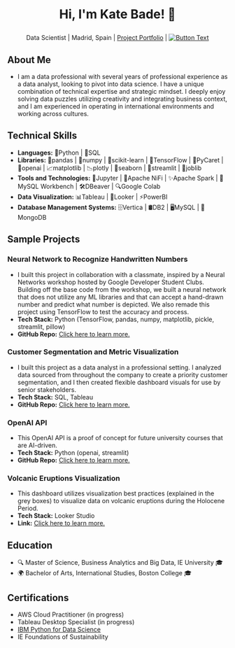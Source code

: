 # <p align="center">Hi, I'm Kate Bade! 👋
<p align="center">Data Scientist | Madrid, Spain | <a href="https://badek23.github.io/">Project Portfolio</a> | <a href="https://www.linkedin.com/in/katherinebade">
  <img src="https://img.shields.io/badge/LinkedIn-Connect-blue" alt="Button Text">
</a>
</p> 


## About Me
- I am a data professional with several years of professional experience as a data analyst, looking to pivot into data science. I have a unique combination of technical expertise and strategic mindset. I deeply enjoy solving data puzzles utilizing creativity and integrating business context, and I am experienced in operating in international environments and working across cultures. 

## Technical Skills
- **Languages:** 🐍Python | 💽SQL
- **Libraries:** 🐼pandas | 🧮numpy | 🧠scikit-learn | 🔷TensorFlow | 🧪PyCaret | 🤖openai | 📈matplotlib | 📉plotly | 🌊seaborn | 🎨streamlit | 🔧joblib
- **Tools and Technologies:** 📒Jupyter | 🔄Apache NiFi | ✨Apache Spark | 🐬MySQL Workbench | 🛠️DBeaver | 🔍Google Colab 
- **Data Visualization:** 📊Tableau | 👀Looker | ⚡PowerBI
- **Database Management Systems:** 🗄️Vertica | 🛢️DB2 | 🖥️MySQL | 🍃MongoDB

## Sample Projects
### Neural Network to Recognize Handwritten Numbers
- I built this project in collaboration with a classmate, inspired by a Neural Networks workshop hosted by Google Developer Student Clubs. Building off the base code from the workshop, we built a neural network that does not utilize any ML libraries and that can accept a hand-drawn number and predict what number is depicted. We also remade this project using TensorFlow to test the accuracy and process.
- **Tech Stack:** Python (TensorFlow, pandas, numpy, matplotlib, pickle, streamlit, pillow)
- **GitHub Repo:** <a href="https://github.com/badek23/HandwrittenNumbers">Click here to learn more.</a>

### Customer Segmentation and Metric Visualization
- I built this project as a data analyst in a professional setting. I analyzed data sourced from throughout the company to create a priority customer segmentation, and I then created flexible dashboard visuals for use by senior stakeholders.
- **Tech Stack:** SQL, Tableau
- **GitHub Repo:** <a href="https://github.com/badek23/Customer-Segmentation">Click here to learn more.</a>
  
### OpenAI API
- This OpenAI API is a proof of concept for future university courses that are AI-driven.
- **Tech Stack:** Python (openai, streamlit)
- **GitHub Repo:** <a href="https://github.com/badek23/Open-AI-API">Click here to learn more.</a>

### Volcanic Eruptions Visualization
- This dashboard utilizes visualization best practices (explained in the grey boxes) to visualize data on volcanic eruptions during the Holocene Period.
- **Tech Stack:** Looker Studio
- **Link:** <a href="https://lookerstudio.google.com/reporting/79b55964-9e3a-476d-a7cb-8263597a3344">Click here to learn more.</a>

## Education
- 🔍 Master of Science, Business Analytics and Big Data, IE University 🎓
- 🌍 Bachelor of Arts, International Studies, Boston College 🎓

## Certifications
- AWS Cloud Practitioner (in progress)
- Tableau Desktop Specialist (in progress)
- [IBM Python for Data Science](https://www.credly.com/badges/93cf8447-a7e3-423e-a2a6-83aa00cbbe58/public_url)
- IE Foundations of Sustainability

